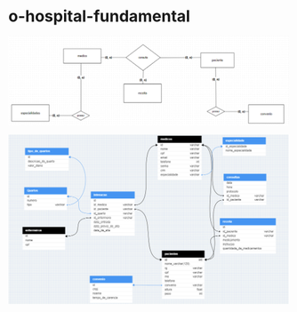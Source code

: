 # o-hospital-fundamental
<p></p>

![img](https://github.com/Michel-rodrigues30/o-hospital-fundamental/blob/main/assets/Captura%20de%20tela%202023-10-26%20145335.png)
<p></p>

![img](https://github.com/Michel-rodrigues30/o-hospital-fundamental/blob/main/Captura%20de%20tela%202023-10-31%20150617.png)
